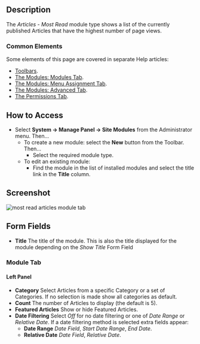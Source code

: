 <!-- Filename: Help4.x:Site_Modules:_Articles_-_Most_Read / Display title: Modules: Articles - Most Read -->

## Description

The *Articles - Most Read* module type shows a list of the currently
published Articles that have the highest number of page views.

### Common Elements

Some elements of this page are covered in separate Help articles:

* [Toolbars](jdocmanual?article=help/common-elements/toolbars).
* [The Modules: Modules Tab](jdocmanual?article=help/modules/modules-module-tab).
* [The Modules: Menu Assignment Tab](jdocmanual?article=help/modules/modules-menu-assignment-tab).
* [The Modules: Advanced Tab](jdocmanual?article=help/modules/modules-advanced-tab).
* [The Permissions Tab](jdocmanual?article=help/common-elements/edit-permissions).

## How to Access

- Select **System → Manage Panel → Site Modules** from the
  Administrator menu. Then...
  - To create a new module: select the **New** button from the Toolbar. Then...
    - Select the required module type.
  - To edit an existing module:
    - Find the module in the list of installed modules and select the
      title link in the **Title** column.

## Screenshot

![most read articles module tab](../../../en/images/modules-site/modules-articles-most-read-module-tab.png)

## Form Fields

- **Title** The title of the module. This is also the title displayed
  for the module depending on the *Show Title* Form Field

### Module Tab

#### Left Panel

- **Category** Select Articles from a specific Category or a set of
  Categories. If no selection is made show all categories as default.
- **Count** The number of Articles to display (the default is 5).
- **Featured Articles**  Show or hide Featured Articles.
- **Date Filtering** Select *Off* for no date filtering or one of *Date Range*
  or *Relative Date*. If a date filtering method is selected extra fields
  appear:
  - **Date Range** *Date Field*, *Start Date Range*, *End Date*.
  - **Relative Date** *Date Field*, *Relative Date*.
